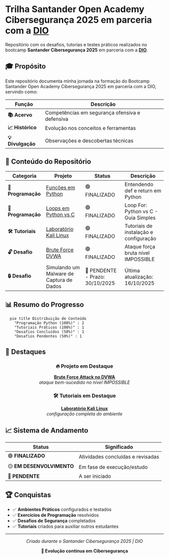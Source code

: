 # Trilha Santander Open Academy Cibersegurança 2025 em parceria com a **[DIO](https://github.com/digitalinnovationone)**

Repositório com os desafios, tutorias e testes práticos realizados no bootcamp **Santander Cibersegurança 2025** em parceria com a **[DIO](https://github.com/digitalinnovationone)**.

## 🎓 Propósito

Este repositório documenta minha jornada na formação do Bootcamp Santander Open Academy Cibersegurança 2025 em parceria com a DIO, servindo como:

<div align="center">

| Função | Descrição |
|--------|-----------|
| **📚 Acervo** | Competências em segurança ofensiva e defensiva |
| **📈 Histórico** | Evolução nos conceitos e ferramentas |
| **💡 Divulgação** | Observações e descobertas técnicas |
</div>

## 🚀 Conteúdo do Repositório

<div align="center">

| Categoria | Projeto | Status | Descrição |
|-----------|---------|---------|-----------|
| **🐍 Programação** | [Funções em Python](https://github.com/ThiagoMaria-SecurityIT/Bootcamp_DIO_e_Santander-Ciberseguran-a_2025/tree/main/Entendendo%20def%20e%20return%20em%20Python) | 🟢 FINALIZADO | Entendendo def e return em Python |
| **🐍 Programação** | [Loops em Python vs C](https://github.com/ThiagoMaria-SecurityIT/Bootcamp_DIO_e_Santander-Ciberseguran-a_2025/tree/main/Loop%20For%3A%20Python%20vs%20C%20-%20Guia%20Simples) | 🟢 FINALIZADO | Loop For: Python vs C - Guia Simples |
| **🛠️ Tutoriais** | [Laboratório Kali Linux](https://github.com/ThiagoMaria-SecurityIT/Bootcamp_DIO_e_Santander-Ciberseguran-a_2025/tree/main/security-training-lab) | 🟢 FINALIZADO | Tutoriais de instalação e configuração |
| **🔓 Desafio** | [Brute Force DVWA](https://github.com/ThiagoMaria-SecurityIT/Bootcamp_DIO_e_Santander-Ciberseguran-a_2025/tree/main/Desafio_DVWA) | 🟢 FINALIZADO | Ataque força bruta nível IMPOSSIBLE |
| **🔒 Desafio** | Simulando um Malware de Captura de Dados | 🔴 PENDENTE - Prazo: 30/10/2025 | Última atualização: 16/10/2025 |

</div>

## 📊 Resumo do Progresso

```mermaid
  pie title Distribuição de Conteúdo
    "Programação Python (100%)" : 2
    "Tutoriais Práticos (100%)" : 1
    "Desafios Concluídos (50%)" : 1
    "Desafios Pendentes (50%)" : 1
```

## 🎯 Destaques

<div align="center">

### 🔥 Projeto em Destaque
[**Brute Force Attack no DVWA**](https://github.com/ThiagoMaria-SecurityIT/Bootcamp_DIO_e_Santander-Ciberseguran-a_2025/tree/main/Desafio_DVWA)
<br>
*ataque bem-sucedido no nível IMPOSSIBLE*

### 🛠️ Tutoriais em Destaque
[**Laboratório Kali Linux**](https://github.com/ThiagoMaria-SecurityIT/Bootcamp_DIO_e_Santander-Ciberseguran-a_2025/tree/main/security-training-lab)
<br>
*configuração completa do ambiente*

</div>

## 📈 Sistema de Andamento

<div align="center">

| Status | Significado |
|--------|-------------|
| 🟢 **FINALIZADO** | Atividades concluídas e revisadas |
| 🟡 **EM DESENVOLVIMENTO** | Em fase de execução/estudo |
| 🔴 **PENDENTE** | A ser iniciado |

</div>

## 🏆 Conquistas

- ✅ **Ambientes Práticos** configurados e testados
- ✅ **Exercícios de Programação** resolvidos
- ✅ **Desafios de Segurança** completados
- ✅ **Tutoriais** criados para auxiliar outros estudantes

---

<div align="center">

*Criado durante o Santander Cibersegurança 2025 | DIO*

**🚀 Evolução contínua em Cibersegurança**

</div>
